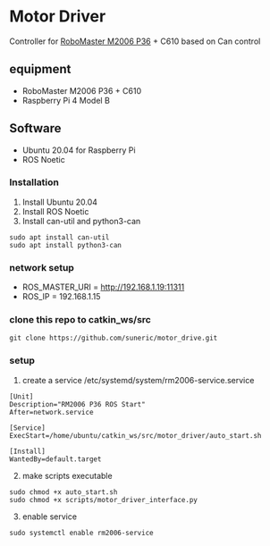 # Motor Driver
Controller for [RoboMaster M2006 P36](https://www.robomaster.com/zh-CN/products/components/general/M2006) + C610 based on Can control

## equipment
- RoboMaster M2006 P36 + C610
- Raspberry Pi 4 Model B

## Software
- Ubuntu 20.04 for Raspberry Pi
- ROS Noetic

### Installation
1. Install Ubuntu 20.04
2. Install ROS Noetic
3. Install can-util and python3-can
```
sudo apt install can-util
sudo apt install python3-can
```


### network setup
- ROS_MASTER_URI = http://192.168.1.19:11311
- ROS_IP = 192.168.1.15


### clone this repo to catkin_ws/src
```
git clone https://github.com/suneric/motor_drive.git
```

### setup
1. create a service /etc/systemd/system/rm2006-service.service
```
[Unit]
Description="RM2006 P36 ROS Start"
After=network.service

[Service]
ExecStart=/home/ubuntu/catkin_ws/src/motor_driver/auto_start.sh

[Install]
WantedBy=default.target
```
2. make scripts executable
```
sudo chmod +x auto_start.sh
sudo chmod +x scripts/motor_driver_interface.py
```
3. enable service
```
sudo systemctl enable rm2006-service
```
